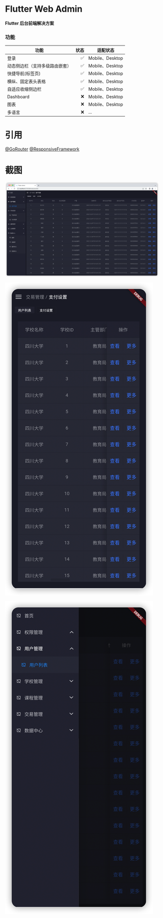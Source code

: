 # Flutter Web Admin

**Flutter 后台前端解决方案**

### 功能

| 功能        | 状态   | 适配状态 |
| --------   | -----:  | -------- |
| 登录      |  ✅   |Mobile、Desktop|
| 动态侧边栏（支持多级路由嵌套）        |   ✅  |Mobile、Desktop|
| 快捷导航(标签页)       |    ✅    |Mobile、Desktop|
| 横纵、固定表头表格       |    ✅    |Mobile、Desktop|
| 自适应收缩侧边栏       |    ✅    |Mobile、Desktop|
| Dashboard       |    ❌    |Mobile、Desktop|
|图表 |❌    |Mobile、Desktop|
|多语言 |❌    |...|

# 引用
[@GoRouter](https://github.com/flutter/packages/tree/main/packages/go_router "GoRouter")
[@ResponsiveFramework](https://github.com/Codelessly/ResponsiveFramework "ResponsiveFramework")


# 截图
[![](https://github.com/HaiChecker/Flutter-Admin/blob/main/images/Desktop_Main.png)](https://github.com/HaiChecker/Flutter-Admin/blob/main/images/Desktop_Main.png)

[![](https://github.com/HaiChecker/Flutter-Admin/blob/main/images/Mobile_Main.png)](https://github.com/HaiChecker/Flutter-Admin/blob/main/images/Mobile_Main.png)

[![](https://github.com/HaiChecker/Flutter-Admin/blob/main/images/Mobile_Menu.png)](https://github.com/HaiChecker/Flutter-Admin/blob/main/images/Mobile_Menu.png)